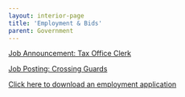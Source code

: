 ```yaml
---
layout: interior-page
title: 'Employment & Bids'
parent: Government
---
```


[Job Announcement: Tax Office Clerk](https://storage.googleapis.com/static.rutherford-nj.com/finance/Employment/Clerk%20Job%20Announcement%20Tax%20Office%202021%20for%20website.pdf)

[Job Posting: Crossing Guards](https://storage.googleapis.com/static.rutherford-nj.com/finance/Employment/GUARDS.pdf)

[Click here to download an employment application](https://storage.googleapis.com/static.rutherford-nj.com/borough-clerk/permits-licenses/Employment%20Application%20REVISED.pdf)
